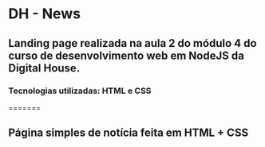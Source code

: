 # DH - News

## Landing page realizada na aula 2 do módulo 4 do curso de desenvolvimento web em NodeJS da Digital House. 

### Tecnologias utilizadas: HTML e CSS
=======
## Página simples de notícia feita em HTML + CSS
